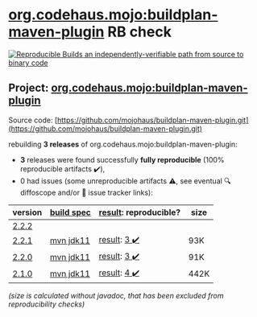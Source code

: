 [org.codehaus.mojo:buildplan-maven-plugin](https://search.maven.org/artifact/org.codehaus.mojo/buildplan-maven-plugin/) RB check
=======

[![Reproducible Builds](https://reproducible-builds.org/images/logos/rb.svg) an independently-verifiable path from source to binary code](https://reproducible-builds.org/)

## Project: [org.codehaus.mojo:buildplan-maven-plugin](https://search.maven.org/artifact/org.codehaus.mojo/buildplan-maven-plugin/)

Source code: [https://github.com/mojohaus/buildplan-maven-plugin.git](https://github.com/mojohaus/buildplan-maven-plugin.git)

rebuilding **3 releases** of org.codehaus.mojo:buildplan-maven-plugin:
- **3** releases were found successfully **fully reproducible** (100% reproducible artifacts :heavy_check_mark:),
- 0 had issues (some unreproducible artifacts :warning:, see eventual :mag: diffoscope and/or :memo: issue tracker links):

| version | [build spec](/BUILDSPEC.md) | [result](https://reproducible-builds.org/docs/jvm/): reproducible? | size |
| -- | --------- | ------ | -- |
| [2.2.2](https://search.maven.org/artifact/org.codehaus.mojo/buildplan-maven-plugin/2.2.2/pom) | | | |
| [2.2.1](https://search.maven.org/artifact/org.codehaus.mojo/buildplan-maven-plugin/2.2.1/pom) | [mvn jdk11](buildplan-maven-plugin-2.2.1.buildspec) | [result](buildplan-maven-plugin-2.2.1.buildinfo): [3 :heavy_check_mark: ](buildplan-maven-plugin-2.2.1.buildcompare) | 93K |
| [2.2.0](https://search.maven.org/artifact/org.codehaus.mojo/buildplan-maven-plugin/2.2.0/pom) | [mvn jdk11](buildplan-maven-plugin-2.2.0.buildspec) | [result](buildplan-maven-plugin-2.2.0.buildinfo): [3 :heavy_check_mark: ](buildplan-maven-plugin-2.2.0.buildcompare) | 91K |
| [2.1.0](https://search.maven.org/artifact/org.codehaus.mojo/buildplan-maven-plugin/2.1.0/pom) | [mvn jdk11](buildplan-maven-plugin-2.1.0.buildspec) | [result](buildplan-maven-plugin-2.1.0.buildinfo): [4 :heavy_check_mark: ](buildplan-maven-plugin-2.1.0.buildcompare) | 442K |

<i>(size is calculated without javadoc, that has been excluded from reproducibility checks)</i>
